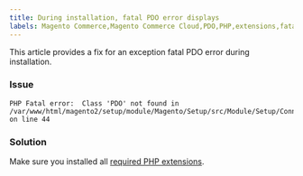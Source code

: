 ```yaml
---
title: During installation, fatal PDO error displays
labels: Magento Commerce,Magento Commerce Cloud,PDO,PHP,extensions,fatal error,how to,installation
---
```


This article provides a fix for an exception fatal PDO error during installation.

### Issue

<pre><code class="language-php">PHP Fatal error:  Class 'PDO' not found in /var/www/html/magento2/setup/module/Magento/Setup/src/Module/Setup/ConnectionFactory.php on line 44</code></pre>

### Solution

Make sure you installed all [required PHP extensions](https://devdocs.magento.com/guides/v2.4/install-gde/prereq/php-settings.html).